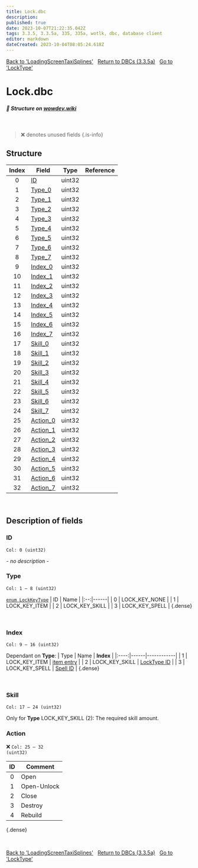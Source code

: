 ```yaml
---
title: Lock.dbc
description:
published: true
date: 2023-10-07T21:22:35.042Z
tags: 3.3.5, 3.3.5a, 335, 335a, wotlk, dbc, database client
editor: markdown
dateCreated: 2023-10-04T08:05:24.618Z
---
```


<a href="https://trinitycore.info/files/DBC/335/loadingscreentaxisplines" class="mt-5 v-btn v-btn--depressed v-btn--flat v-btn--outlined theme--light v-size--default darkblue--text text--lighten-3"><span class="v-btn__content"><i aria-hidden="true" class="v-icon notranslate v-icon--left mdi mdi-arrow-left theme--light"></i><span>Back to 'LoadingScreenTaxiSplines'</span></span></a>&nbsp;&nbsp;&nbsp;<a href="https://trinitycore.info/files/DBC/335/DBC" class="mt-5 v-btn v-btn--depressed v-btn--flat v-btn--outlined theme--light v-size--default darkblue--text text--lighten-3"><span class="v-btn__content"><i aria-hidden="true" class="v-icon notranslate v-icon--left mdi mdi-home-outline theme--light"></i><span>Return to DBCs (3.3.5a)</span></span></a>&nbsp;&nbsp;&nbsp;<a href="https://trinitycore.info/files/DBC/335/locktype" class="mt-5 v-btn v-btn--depressed v-btn--flat v-btn--outlined theme--light v-size--default darkblue--text text--lighten-3"><span class="v-btn__content"><span>Go to 'LockType'</span><i aria-hidden="true" class="v-icon notranslate v-icon--right mdi mdi-arrow-right theme--light"></i></span></a>

# Lock.dbc
##### :pencil: Structure on [wowdev.wiki](https://wowdev.wiki/DB/Lock)
&nbsp;

> :x: denotes unused fields
{.is-info}


## Structure

| Index | Field | Type | Reference |
| :---: | --- | :---: | --- |
| 0 | [ID](#id-alt) | uint32 |  |
| 1 | [Type_0](#type) | uint32 |  |
| 2 | [Type_1](#type) | uint32 |  |
| 3 | [Type_2](#type) | uint32 |  |
| 4 | [Type_3](#type) | uint32 |  |
| 5 | [Type_4](#type) | uint32 |  |
| 6 | [Type_5](#type) | uint32 |  |
| 7 | [Type_6](#type) | uint32 |  |
| 8 | [Type_7](#type) | uint32 |  |
| 9 | [Index_0](#index) | uint32 |  |
| 10 | [Index_1](#index) | uint32 |  |
| 11 | [Index_2](#index) | uint32 |  |
| 12 | [Index_3](#index) | uint32 |  |
| 13 | [Index_4](#index) | uint32 |  |
| 14 | [Index_5](#index) | uint32 |  |
| 15 | [Index_6](#index) | uint32 |  |
| 16 | [Index_7](#index) | uint32 |  |
| 17 | [Skill_0](#skill) | uint32 |  |
| 18 | [Skill_1](#skill) | uint32 |  |
| 19 | [Skill_2](#skill) | uint32 |  |
| 20 | [Skill_3](#skill) | uint32 |  |
| 21 | [Skill_4](#skill) | uint32 |  |
| 22 | [Skill_5](#skill) | uint32 |  |
| 23 | [Skill_6](#skill) | uint32 |  |
| 24 | [Skill_7](#skill) | uint32 |  |
| 25 | [Action_0](#action-alt) | uint32 |  |
| 26 | [Action_1](#action-alt) | uint32 |  |
| 27 | [Action_2](#action-alt) | uint32 |  |
| 28 | [Action_3](#action-alt) | uint32 |  |
| 29 | [Action_4](#action-alt) | uint32 |  |
| 30 | [Action_5](#action-alt) | uint32 |  |
| 31 | [Action_6](#action-alt) | uint32 |  |
| 32 | [Action_7](#action-alt) | uint32 |  |
&nbsp;
## Description of fields

### ID <!-- {#id-alt} -->
<code>Col: 0 (uint32)</code>

*- no description -*
&nbsp;

### Type
<code>Col: 1 &ndash; 8 (uint32)</code>

[`enum LockKeyType`](https://github.com/TrinityCore/TrinityCore/blob/3.3.5/src/server/shared/SharedDefines.h#L2621-L2627)
| ID | Name |
|:--:|------|
| 0 | LOCK_KEY_NONE |
| 1 | LOCK_KEY_ITEM |
| 2 | LOCK_KEY_SKILL |
| 3 | LOCK_KEY_SPELL |
{.dense}

&nbsp;

### Index
<code>Col: 9 &ndash; 16 (uint32)</code>

Dependant on **Type**:
| Type | Name | **Index** |
|:----:|------|------------|
| 1 | LOCK_KEY_ITEM | [item entry](/database/335/world/item_template#id-alt) |
| 2 | LOCK_KEY_SKILL | [LockType ID](/files/DBC/335/locktype#id-alt) |
| 3 | LOCK_KEY_SPELL | [Spell ID](/files/DBC/335/spell#id-alt) |
{.dense}

&nbsp;

### Skill
<code>Col: 17 &ndash; 24 (uint32)</code>

Only for **Type** LOCK_KEY_SKILL (2):
The required skill amount.
&nbsp;

### Action <!-- {#action-alt} -->
:x: <code>Col: 25 &ndash; 32 (uint32)</code>

| ID | Comment |
|:--:|---------|
| 0 | Open |
| 1 | Open-Unlock |
| 2 | Close |
| 3 | Destroy |
| 4 | Rebuild |
{.dense}

&nbsp;

<a href="https://trinitycore.info/files/DBC/335/loadingscreentaxisplines" class="mt-5 v-btn v-btn--depressed v-btn--flat v-btn--outlined theme--light v-size--default darkblue--text text--lighten-3"><span class="v-btn__content"><i aria-hidden="true" class="v-icon notranslate v-icon--left mdi mdi-arrow-left theme--light"></i><span>Back to 'LoadingScreenTaxiSplines'</span></span></a>&nbsp;&nbsp;&nbsp;<a href="https://trinitycore.info/files/DBC/335/DBC" class="mt-5 v-btn v-btn--depressed v-btn--flat v-btn--outlined theme--light v-size--default darkblue--text text--lighten-3"><span class="v-btn__content"><i aria-hidden="true" class="v-icon notranslate v-icon--left mdi mdi-home-outline theme--light"></i><span>Return to DBCs (3.3.5a)</span></span></a>&nbsp;&nbsp;&nbsp;<a href="https://trinitycore.info/files/DBC/335/locktype" class="mt-5 v-btn v-btn--depressed v-btn--flat v-btn--outlined theme--light v-size--default darkblue--text text--lighten-3"><span class="v-btn__content"><span>Go to 'LockType'</span><i aria-hidden="true" class="v-icon notranslate v-icon--right mdi mdi-arrow-right theme--light"></i></span></a>
